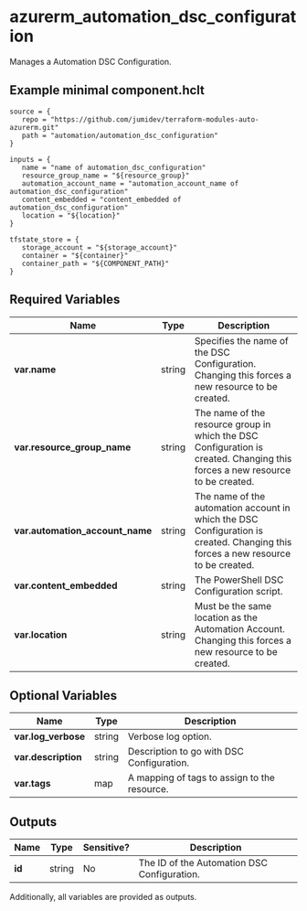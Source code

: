 # azurerm_automation_dsc_configuration

Manages a Automation DSC Configuration.

## Example minimal component.hclt

```hcl
source = {
   repo = "https://github.com/jumidev/terraform-modules-auto-azurerm.git" 
   path = "automation/automation_dsc_configuration" 
}

inputs = {
   name = "name of automation_dsc_configuration" 
   resource_group_name = "${resource_group}" 
   automation_account_name = "automation_account_name of automation_dsc_configuration" 
   content_embedded = "content_embedded of automation_dsc_configuration" 
   location = "${location}" 
}

tfstate_store = {
   storage_account = "${storage_account}" 
   container = "${container}" 
   container_path = "${COMPONENT_PATH}" 
}

```

## Required Variables

| Name | Type |  Description |
| ---- | --------- |  ----------- |
| **var.name** | string |  Specifies the name of the DSC Configuration. Changing this forces a new resource to be created. | 
| **var.resource_group_name** | string |  The name of the resource group in which the DSC Configuration is created. Changing this forces a new resource to be created. | 
| **var.automation_account_name** | string |  The name of the automation account in which the DSC Configuration is created. Changing this forces a new resource to be created. | 
| **var.content_embedded** | string |  The PowerShell DSC Configuration script. | 
| **var.location** | string |  Must be the same location as the Automation Account. Changing this forces a new resource to be created. | 

## Optional Variables

| Name | Type |  Description |
| ---- | --------- |  ----------- |
| **var.log_verbose** | string |  Verbose log option. | 
| **var.description** | string |  Description to go with DSC Configuration. | 
| **var.tags** | map |  A mapping of tags to assign to the resource. | 



## Outputs

| Name | Type | Sensitive? | Description |
| ---- | ---- | --------- | --------- |
| **id** | string | No  | The ID of the Automation DSC Configuration. | 

Additionally, all variables are provided as outputs.
